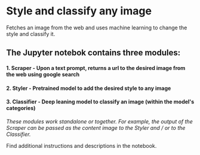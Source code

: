 # Style and classify any image
Fetches an image from the web and uses machine learning to change the style and classify it.

## The Jupyter notebok contains three modules:
#### 1. Scraper - Upon a text prompt, returns a url to the desired image from the web using google search
#### 2. Styler - Pretrained model to add the desired style to any image
#### 3. Classifier - Deep leaning model to classify an image (within the model's categories)

*These modules work standalone or together. For example, the output of the Scraper can be passed as the content image to the Styler and / or to the Classifier.*

Find additional instructions and descriptions in the notebook.

